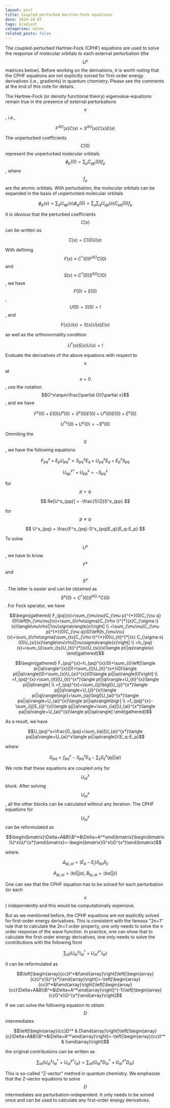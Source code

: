 ```yaml
---
layout: post
title: Coupled-perturbed Hartree-Fock equations
date: 2024-10-07
tags: Gradient
categories: notes
related_posts: false
---
```


The coupled-perturbed Hartree-Fock (CPHF) equations are used to solve the response of molecular orbitals to each external perturbation (the $$U^x$$ matrices below).
Before working on the derivations, it is worth noting that the CPHF equations are not explicitly solved for first-order energy derivatives (i.e., gradients) in quantum chemistry. 
Please see the comments at the end of this note for details.
            
The Hartree-Fock (or density functional theory) eigenvalue-equations remain true in the presence of external perturbations $$x$$, i.e.,

$$
    F^{AO}(x)C(x)=S^{AO}(x)C(x)E(x)
$$

The unperturbed coefficients $$C(0)$$ represent the unperturbed molecular orbitals $$\phi_p(0)=\sum_\mu C_{\mu p}(0)f_\mu$$, where $$f_\mu$$ are the atomic orbitals.
With perturbation, the molecular orbitals can be expanded in the basis of unperturbed molecular orbitals

$$
    \phi_p(x)=\sum_{q}U_{qp}(x)\phi_q(0)=\sum_{\mu}\sum_{q}U_{qp}(x)C_{\mu q}(0)f_\mu
$$

It is obvious that the perturbed coefficients $$C(x)$$ can be written as

$$
    C(x)=C(0)U(x)
$$

With defining $$F(x)\equiv C^\dagger(0)F^{AO}C(0)$$ and $$S(x)\equiv C^\dagger(0)S^{AO}C(0)$$, we have $$F(0)=E(0)$$, $$U(0)=S(0)=I$$, and

$$
    F(x)U(x)=S(x)U(x)E(x)
$$

as well as the orthonormality condition

$$
    U^\dagger(x)S(x)U(x)=I
$$

Evaluate the derivatives of the above equations with respect to $$x$$ at $$x=0$$, use the notation $$O^x\equiv\frac{\partial O}{\partial x}$$, and we have

$$
    F^x(0)+E(0)U^x(0)=S^x(0)E(0) + U^x(0)E(0) + E^x(0)
$$

$$
    U^{\dagger x}(0) + U^x(0) = - S^x(0)
$$

Ommiting the $$0$$, we have the following equations

$$
    F^x_{pq} +E_pU^x_{pq} = S^x_{pq}E_q + U^x_{pq}E_q + E^x_{p}\delta_{pq}
$$

$$
    U^{x \ast}_{qp} + U^x_{pq} = - S^x_{pq}
$$
            
for $$p=q$$

$$
    Re[U^x_{pp}] = -\frac{1}{2}S^x_{pp}
$$

for $$p\neq q$$

$$
    U^x_{pq} = \frac{F^x_{pq}-S^x_{pq}E_q}{E_q-E_p}
$$

To solve $$U^x$$, we have to know $$F^x$$ and $$S^x$$. The latter is easier and can be obtained as $$S^x(0)=C^\dagger(0) S^{AO,x} C(0)$$. For Fock operator, we have

$$\begin{gathered}
F_{pq}(x)=\sum_{\mu\nu}C_{\mu p}^{*}(0)C_{\nu q}(0)\left[h_{\mu\nu}(x)+\sum_{i\rho\sigma}C_{\rho i}^{*}(x)C_{\sigma i}(x)\langle\mu\rho||\nu\sigma\rangle(x)\right] \\
=\sum_{\mu\nu}C_{\mu p}^{*}(0)C_{\nu q}(0)\left[h_{\mu\nu}(x)+\sum_{i\rho\sigma}\sum_{ts}C_{\rho t}^{*}(0)U_{ti}^{*}(x) C_{\sigma s}(0)U_{si}(x)\langle\mu\rho||\nu\sigma\rangle(x)\right] \\
=h_{pq}(x)+\sum_{i}\sum_{ts}U_{ti}^{*}(x)U_{si}(x)\langle pt||qs\rangle(x) 
\end{gathered}$$

$$\begin{gathered}
F_{pq}^{x}=h_{pq}^{x}(0)+\sum_{i}\left[\langle pi||qi\rangle^{x}(0)+\sum_{t}U_{ti}^{x*}(0)\langle pt||qi\rangle(0)+\sum_{s}U_{si}^{x}(0)\langle pi||qs\rangle(0)\right] \\
=f_{pq}^{x}+\sum_{it}[U_{ti}^{x*}\langle pt||qi\rangle+U_{ti}^{x}\langle pi||qt\rangle] \\
=f_{pq}^{x}+\sum_{ij}\bigl[U_{ji}^{x*}\langle pj||qi\rangle+U_{ji}^{x}\langle pi||qj\rangle\bigr]+\sum_{ia}\bigl[U_{ai}^{x*}\langle pa||qi\rangle+U_{ai}^{x}\langle pi||qa\rangle\bigr] \\
=f_{pq}^{x}-\sum_{ij}S_{ij}^{x}\langle pj||qi\rangle+\sum_{ia}[U_{ai}^{x*}\langle pa||qi\rangle+U_{ai}^{x}\langle pi||qa\rangle] 
\end{gathered}$$

As a result, we have

$$U_{pq}^x=\frac{G_{pq}+\sum_{ia}[U_{ai}^{x*}\langle pa||qi\rangle+U_{ai}^x\langle pi||qa\rangle]}{E_q-E_p}$$

where

$$
G_{pq}=f_{pq}^x-S_{pq}^xE_q-\sum_{ij}S_{ij}^x\langle pj||qi\rangle
$$

We note that these equations are coupled only for $$U^x_{ai}$$ block. After solving $$U^x_{ai}$$, all the other blocks can be calculated without any iteration.
The CPHF equations for $$U^x_{ai}$$ can be reformulated as

$$\begin{bmatrix}\Delta+A&B\\B^*&\Delta+A^*\end{bmatrix}\begin{bmatrix}U^x\\U^{x*}\end{bmatrix}=-\begin{bmatrix}G^x\\G^{x*}\end{bmatrix}$$

where

$$\Delta_{bj,ai}=\bigl(E_{b}-E_{j}\bigr)\delta_{ba}\delta_{ji}$$

$$A_{bj,ai}=\langle bi||ja\rangle, B_{bj,ai}=\langle ba||ji\rangle $$

One can see that the CPHF equation has to be solved for each perturbation (or each $$x$$) independently and this would be computationally expensive. 

But as we mentioned before, the CPHF equations are not explicitly solved for first-order energy derivatives. 
This is consistent with the famous "2n+1" rule that to calculate the 2n+1 order property, one only needs to solve the n order response of the wave function.
In practice, one can show that to calculate the first-order energy derivatives, one only needs to solve the contributions with the following form

$$
\sum_{ia}\left(U_{ai}^{x}I_{ai}^\ast+U_{ai}^{x\ast}I_{ai}\right)
$$

It can be reformulated as

$$\left[\begin{array}{cc}I^*&I\end{array}\right]\left[\begin{array}{c}U^x\\U^{x*}\end{array}\right]=-\left[\begin{array}{cc}I^*&I\end{array}\right]\left[\begin{array}{cc}\Delta+A&B\\B^*&\Delta+A^*\end{array}\right]^{-1}\left[\begin{array}{c}G^x\\G^{x*}\end{array}\right]$$

If we can solve the following equation to obtain $$D$$ intermediates

$$\left[\begin{array}{cc}D^* & D\end{array}\right]\left[\begin{array}{c}\Delta+A&B\\B^*&\Delta+A^*\end{array}\right]=-\left[\begin{array}{cc}I^* & I\end{array}\right]$$

the original contributions can be written as

$$
\sum_{ia}\left(U_{ai}^{x}I_{ai}^\ast+U_{ai}^{x\ast}I_{ai}\right) = 
\sum_{ia}\left(G_{ai}^{x}D_{ai}^\ast+G_{ai}^{x\ast}D_{ai}\right)
$$

This is so-called "Z-vector" method in quantum chemistry. We emphasize that the Z-vector equations to solve $$D$$ intermediates are perturbation-independent. It only needs to be solved once and can be used to calculate any first-order energy derivatives.
